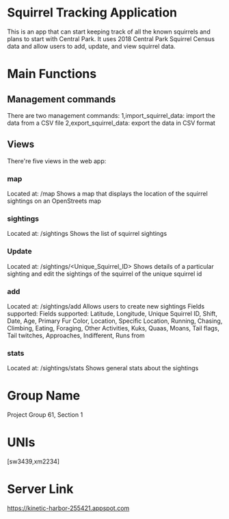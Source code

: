 # Squirrel Tracking Application
This is an app that can start keeping track of all the known squirrels and plans to start with Central Park. It uses 2018 Central Park Squirrel Census data and allow users to add, update, and view squirrel data. 

# Main Functions
## Management commands

There are two management commands:
1,import_squirrel_data: 
  import the data from a CSV file
2,export_squirrel_data: 
  export the data in CSV format
  
## Views
There're five views in the web app:

### map
Located at: /map
Shows a map that displays the location of the squirrel sightings on an OpenStreets map

### sightings

Located at: /sightings
Shows the list of squirrel sightings

### Update
Located at: /sightings/<Unique_Squirrel_ID>
Shows details of a particular sighting and edit the sightings of the squirrel of the unique squirrel id

### add
Located at: /sightings/add
Allows users to create new sightings
Fields supported: Fields supported: Latitude, Longitude, Unique Squirrel ID, Shift, Date, Age, Primary Fur Color, Location, Specific Location, Running, Chasing, Climbing, Eating, Foraging, Other Activities, Kuks, Quaas, Moans, Tail flags, Tail twitches, Approaches, Indifferent, Runs from

### stats
Located at: /sightings/stats
Shows general stats about the sightings

# Group Name
Project Group 61, Section 1

# UNIs
[sw3439,xm2234]


# Server Link
https://kinetic-harbor-255421.appspot.com
